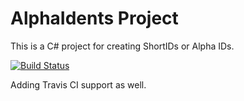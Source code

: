 # AlphaIdents Project

This is a C# project for creating ShortIDs or Alpha IDs.

[![Build Status](https://travis-ci.org/davidfekke/AlphaIdents.svg?branch=master)](https://travis-ci.org/davidfekke/AlphaIdents)

Adding Travis CI support as well.

